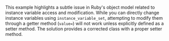 This example highlights a subtle issue in Ruby's object model related to instance variable access and modification.  While you can directly change instance variables using `instance_variable_set`, attempting to modify them through a getter method (`value=`) will not work unless explicitly defined as a setter method.  The solution provides a corrected class with a proper setter method.